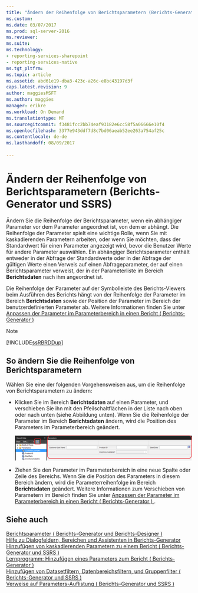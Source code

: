 ```yaml
---
title: "Ändern der Reihenfolge von Berichtsparametern (Berichts-Generator und SSRS) | Microsoft Docs"
ms.custom: 
ms.date: 03/07/2017
ms.prod: sql-server-2016
ms.reviewer: 
ms.suite: 
ms.technology:
- reporting-services-sharepoint
- reporting-services-native
ms.tgt_pltfrm: 
ms.topic: article
ms.assetid: abd61e19-dba3-423c-a26c-e8bc43197d3f
caps.latest.revision: 9
author: maggiesMSFT
ms.author: maggies
manager: erikre
ms.workload: On Demand
ms.translationtype: MT
ms.sourcegitcommit: f3481fcc2bb74eaf93182e6cc58f5a06666e10f4
ms.openlocfilehash: 3377e943ddf7d8c7bd06aeab52ee263a754af25c
ms.contentlocale: de-de
ms.lasthandoff: 08/09/2017

---
```

# <a name="change-the-order-of-a-report-parameter-report-builder-and-ssrs"></a>Ändern der Reihenfolge von Berichtsparametern (Berichts-Generator und SSRS)
  Ändern Sie die Reihenfolge der Berichtsparameter, wenn ein abhängiger Parameter vor dem Parameter angeordnet ist, von dem er abhängt. Die Reihenfolge der Parameter spielt eine wichtige Rolle, wenn Sie mit kaskadierenden Parametern arbeiten, oder wenn Sie möchten, dass der Standardwert für einen Parameter angezeigt wird, bevor die Benutzer Werte für andere Parameter auswählen. Ein abhängiger Berichtsparameter enthält entweder in der Abfrage der Standardwerte oder in der Abfrage der gültigen Werte einen Verweis auf einen Abfrageparameter, der auf einen Berichtsparameter verweist, der in der Parameterliste im Bereich **Berichtsdaten** nach ihm angeordnet ist.  
  
 Die Reihenfolge der Parameter auf der Symbolleiste des Berichts-Viewers beim Ausführen des Berichts hängt von der Reihenfolge der Parameter im Bereich **Berichtsdaten** sowie der Position der Parameter im Bereich der benutzerdefinierten Parameter ab. Weitere Informationen finden Sie unter [Anpassen der Parameter im Parameterbereich in einen Bericht &#40; Berichts-Generator &#41;](../../reporting-services/report-design/customize-the-parameters-pane-in-a-report-report-builder.md)  
  
> [!NOTE]  
>  [!INCLUDE[ssRBRDDup](../../includes/ssrbrddup-md.md)]  
  
## <a name="to-change-the-order-of-report-parameters"></a>So ändern Sie die Reihenfolge von Berichtsparametern  
  
Wählen Sie eine der folgenden Vorgehensweisen aus, um die Reihenfolge von Berichtsparametern zu ändern:  
  
-   Klicken Sie im Bereich **Berichtsdaten** auf einen Parameter, und verschieben Sie ihn mit den Pfeilschaltflächen in der Liste nach oben oder nach unten (siehe Abbildung unten).  Wenn Sie die Reihenfolge der Parameter im Bereich **Berichtsdaten** ändern, wird die Position des Parameters im Parameterbereich geändert.  
  
     ![Ändern der Reihenfolge der Parameter im berichtsdatenbereich](../../reporting-services/report-design/media/ssrs-changeorderofparameters-reportdata.png "Ändern der Reihenfolge der Parameter im berichtsdatenbereich")  
  
-   Ziehen Sie den Parameter im Parameterbereich in eine neue Spalte oder Zeile des Bereichs. Wenn Sie die Position des Parameters in diesem Bereich ändern, wird die Parameterreihenfolge im Bereich **Berichtsdaten** geändert. Weitere Informationen zum Verschieben von Parametern im Bereich finden Sie unter [Anpassen der Parameter im Parameterbereich in einen Bericht &#40; Berichts-Generator &#41; ](../../reporting-services/report-design/customize-the-parameters-pane-in-a-report-report-builder.md).  
  
## <a name="see-also"></a>Siehe auch  
 [Berichtsparameter &#40; Berichts-Generator und Berichts-Designer &#41;](../../reporting-services/report-design/report-parameters-report-builder-and-report-designer.md)   
 [Hilfe zu Dialogfeldern, Bereichen und Assistenten in Berichts-Generator](http://msdn.microsoft.com/en-us/2da24891-0b6d-4d3c-8b18-81b98752642f)   
 [Hinzufügen von kaskadierenden Parametern zu einem Bericht &#40; Berichts-Generator und SSRS &#41;](../../reporting-services/report-design/add-cascading-parameters-to-a-report-report-builder-and-ssrs.md)   
 [Lernprogramm: Hinzufügen eines Parameters zum Bericht &#40; Berichts-Generator &#41;](../../reporting-services/tutorial-add-a-parameter-to-your-report-report-builder.md)   
 [Hinzufügen von Datasetfiltern, Datenbereichsfiltern, und Gruppenfilter &#40; Berichts-Generator und SSRS &#41;](../../reporting-services/report-design/add-dataset-filters-data-region-filters-and-group-filters.md)   
 [Verweise auf Parameters-Auflistung &#40; Berichts-Generator und SSRS &#41;](../../reporting-services/report-design/built-in-collections-parameters-collection-references-report-builder.md)  
  
  

